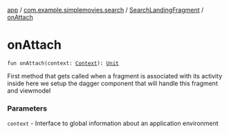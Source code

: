 [app](../../index.md) / [com.example.simplemovies.search](../index.md) / [SearchLandingFragment](index.md) / [onAttach](./on-attach.md)

# onAttach

`fun onAttach(context: `[`Context`](https://developer.android.com/reference/android/content/Context.html)`): `[`Unit`](https://kotlinlang.org/api/latest/jvm/stdlib/kotlin/-unit/index.html)

First method that gets called when a fragment is associated with its activity
inside here we setup the dagger component that will handle this fragment and viewmodel

### Parameters

`context` - Interface to global information about an application environment